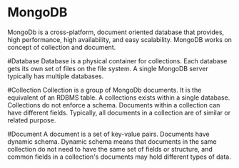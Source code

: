 # MongoDB
MongoDb is a cross-platform, document oriented database that provides, high performance, high availability, and easy scalability. MongoDB works on concept of collection and document.

#Database
Database is a physical container for collections. Each database gets its own set of files on the file system. A single MongoDB server typically has multiple databases. 

#Collection
Collection is a group of MongoDb documents. It is the equivalent of an RDBMS table. A collections exists within a single database. Collections do not enforce a schema. Documents within a collection can have different fields. Typically, all documents in a collection are of similar or related purpose. 

#Document
A document is a set of key-value pairs. Documents have dynamic schema. Dynamic schema means that documents in the same collection do not need to have the same set of fields or structure, and common fields in a collection's documents may hold different types of data. 